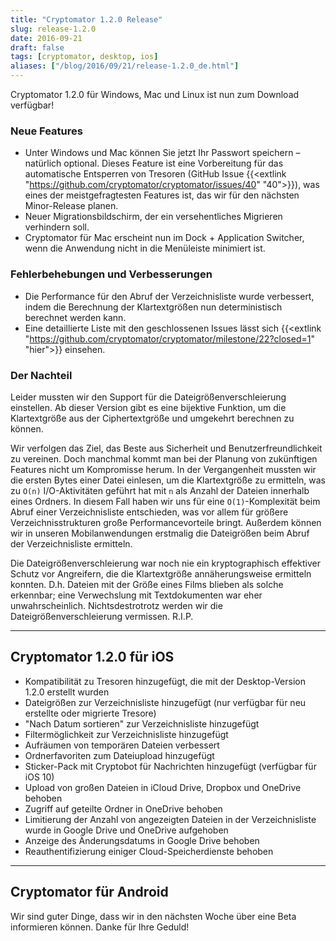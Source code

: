```yaml
---
title: "Cryptomator 1.2.0 Release"
slug: release-1.2.0
date: 2016-09-21
draft: false
tags: [cryptomator, desktop, ios]
aliases: ["/blog/2016/09/21/release-1.2.0_de.html"]
---
```

Cryptomator 1.2.0 für Windows, Mac und Linux ist nun zum Download verfügbar!

### Neue Features
- Unter Windows und Mac können Sie jetzt Ihr Passwort speichern – natürlich optional. Dieses Feature ist eine Vorbereitung für das automatische Entsperren von Tresoren (GitHub Issue {{<extlink "https://github.com/cryptomator/cryptomator/issues/40" "40">}}), was eines der meistgefragtesten Features ist, das wir für den nächsten Minor-Release planen.
- Neuer Migrationsbildschirm, der ein versehentliches Migrieren verhindern soll.
- Cryptomator für Mac erscheint nun im Dock + Application Switcher, wenn die Anwendung nicht in die Menüleiste minimiert ist.

### Fehlerbehebungen und Verbesserungen
- Die Performance für den Abruf der Verzeichnisliste wurde verbessert, indem die Berechnung der Klartextgrößen nun deterministisch berechnet werden kann.
- Eine detaillierte Liste mit den geschlossenen Issues lässt sich {{<extlink "https://github.com/cryptomator/cryptomator/milestone/22?closed=1" "hier">}} einsehen.

### Der Nachteil
Leider mussten wir den Support für die Dateigrößenverschleierung einstellen. Ab dieser Version gibt es eine bijektive Funktion, um die Klartextgröße aus der Ciphertextgröße und umgekehrt berechnen zu können.

Wir verfolgen das Ziel, das Beste aus Sicherheit und Benutzerfreundlichkeit zu vereinen. Doch manchmal kommt man bei der Planung von zukünftigen Features nicht um Kompromisse herum. In der Vergangenheit mussten wir die ersten Bytes einer Datei einlesen, um die Klartextgröße zu ermitteln, was zu `O(n)` I/O-Aktivitäten geführt hat mit `n` als Anzahl der Dateien innerhalb eines Ordners. In diesem Fall haben wir uns für eine `O(1)`-Komplexität beim Abruf einer Verzeichnisliste entschieden, was vor allem für größere Verzeichnisstrukturen große Performancevorteile bringt. Außerdem können wir in unseren Mobilanwendungen erstmalig die Dateigrößen beim Abruf der Verzeichnisliste ermitteln.

Die Dateigrößenverschleierung war noch nie ein kryptographisch effektiver Schutz vor Angreifern, die die Klartextgröße annäherungsweise ermitteln konnten. D.h. Dateien mit der Größe eines Films blieben als solche erkennbar; eine Verwechslung mit Textdokumenten war eher unwahrscheinlich. Nichtsdestrotrotz werden wir die Dateigrößenverschleierung vermissen. R.I.P.

<hr/>

## Cryptomator 1.2.0 für iOS
- Kompatibilität zu Tresoren hinzugefügt, die mit der Desktop-Version 1.2.0 erstellt wurden
- Dateigrößen zur Verzeichnisliste hinzugefügt (nur verfügbar für neu erstellte oder migrierte Tresore)
- "Nach Datum sortieren" zur Verzeichnisliste hinzugefügt
- Filtermöglichkeit zur Verzeichnisliste hinzugefügt
- Aufräumen von temporären Dateien verbessert
- Ordnerfavoriten zum Dateiupload hinzugefügt
- Sticker-Pack mit Cryptobot für Nachrichten hinzugefügt (verfügbar für iOS 10)
- Upload von großen Dateien in iCloud Drive, Dropbox und OneDrive behoben
- Zugriff auf geteilte Ordner in OneDrive behoben
- Limitierung der Anzahl von angezeigten Dateien in der Verzeichnisliste wurde in Google Drive und OneDrive aufgehoben
- Anzeige des Änderungsdatums in Google Drive behoben
- Reauthentifizierung einiger Cloud-Speicherdienste behoben

<hr/>

## Cryptomator für Android
Wir sind guter Dinge, dass wir in den nächsten Woche über eine Beta informieren können. Danke für Ihre Geduld!
